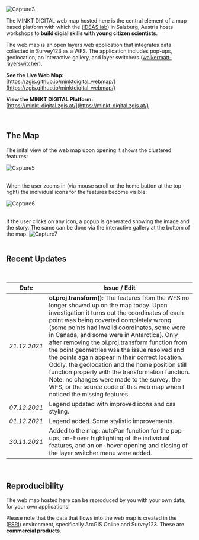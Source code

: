 ![Capture3](https://user-images.githubusercontent.com/81073205/152939922-2dc2d2c5-208f-4eef-807f-2048b539101b.PNG)

The MINKT DIGITAL web map hosted here is the central element of a map-based platform with which the ([iDEAS:lab](https://ideaslab.plus.ac.at/)) in Salzburg, Austria hosts workshops to **build digial skills with young citizen scientists**.

The web map is an open layers web application that integrates data collected in Survey123 as a WFS. The application includes pop-ups, geolocation, an interactive gallery, and layer switchers ([walkermatt-layerswitcher](https://github.com/walkermatt/ol-layerswitcher)). 


**See the Live Web Map:** <br/>
[https://zgis.github.io/minktdigital_webmap/](https://zgis.github.io/minktdigital_webmap/)

**View the MINKT DIGITAL Platform:** <br/>
[https://minkt-digital.zgis.at/](https://minkt-digital.zgis.at/)


<br/>

## The Map

The inital view of the web map upon opening it shows the clustered features:

![Capture5](https://user-images.githubusercontent.com/81073205/152940001-65e11f41-3453-48bf-be26-7ed5cf137f8e.PNG)
<br/>
<br/>

When the user zooms in (via mouse scroll or the home button at the top-right) the individual icons for the features become visible:

![Capture6](https://user-images.githubusercontent.com/81073205/152940014-3ee5c3f8-863d-4906-b74f-5fe91f68d6bb.PNG)
<br/>
<br/>

If the user clicks on any icon, a popup is generated showing the image and the story. The same can be done via the interactive gallery at the bottom of the map.
![Capture7](https://user-images.githubusercontent.com/81073205/152940030-168f6fda-b0f3-47b6-b574-68191d4db34d.PNG)
<br/>
<br/>

## Recent Updates

<br/>

| _Date_  | Issue / Edit |
| ------------- | ------------- |
| _21.12.2021_  | **ol.proj.transform()**: The features from the WFS no longer showed up on the map today. Upon investigation it turns out the coordinates of each point was being coverted completely wrong (some points had invalid coordinates, some were in Canada, and some were in Antarctica). Only after removing the ol.proj.transform function from the point geometries wsa the issue resolved and the points again appear in their correct location. Oddly, the geolocation and the home position still function properly with the transformation function. Note: no changes were made to the survey, the WFS, or the source code of this web map when I noticed the missing features.  | 
| _07.12.2021_  | Legend updated with improved icons and css styling. |
| _01.12.2021_  | Legend added. Some stylistic improvements. |
|  _30.11.2021_  | Added to the map: autoPan function for the pop-ups, on-hover highlighting of the individual features, and an on-hover opening and closing of the layer switcher menu were added.  |

<br/>

## Reproducibility

The web map hosted here can be reproduced by you with your own data, for your own applications! 

Please note that the data that flows into the web map is created in the ([ESRI](https://www.esri.com/en-us/home)) environment, specifically ArcGIS Online and Survey123. These are **commercial products**. 

